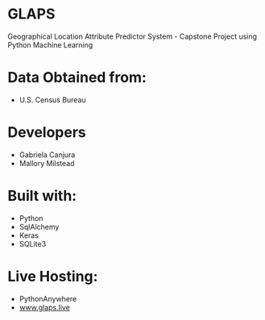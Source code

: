 # GLAPS
Geographical Location Attribute Predictor System - Capstone Project using Python Machine Learning

# Data Obtained from:
- U.S. Census Bureau

# Developers
- Gabriela Canjura
- Mallory Milstead

# Built with:
- Python
- SqlAlchemy
- Keras
- SQLite3

# Live Hosting:
- PythonAnywhere
- www.glaps.live




